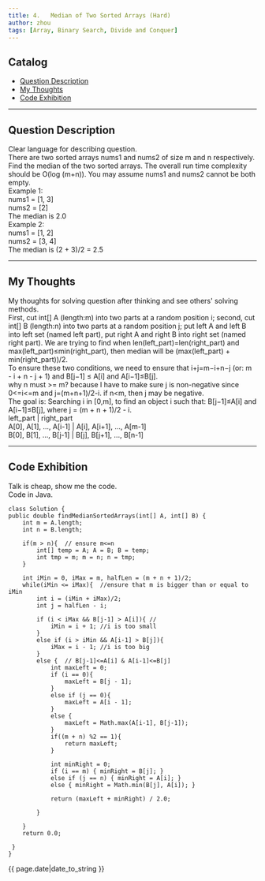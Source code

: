 ```yaml
---
title: 4.	Median of Two Sorted Arrays (Hard)       
author: zhou   
tags: [Array, Binary Search, Divide and Conquer]  
---
```

  

## Catalog
+ [Question Description](#partI)
+ [My Thoughts](#partII)
+ [Code Exhibition](#partIII)

----------------------------------

## Question Description
Clear language for describing question.    
There are two sorted arrays nums1 and nums2 of size m and n respectively. Find the median of the two sorted arrays. The overall run time complexity should be O(log (m+n)). You may assume nums1 and nums2 cannot be both empty.    
Example 1:    
nums1 = [1, 3]   
nums2 = [2]  
The median is 2.0    
Example 2:   
nums1 = [1, 2]   
nums2 = [3, 4]   
The median is (2 + 3)/2 = 2.5   


----------------------------------

## My Thoughts
My thoughts for solving question after thinking and see others' solving methods.    
First, cut int[] A (length:m) into two parts at a random position i; second, cut int[] B (length:n) into two parts at a random position j; put left A and left B into left set (named left part), put right A and right B into right set (named right part). We are trying to find when len(left_part)=len(right_part) and max(left_part)≤min(right_part), then median will be (max(left_part) + min(right_part))/2.   
To ensure these two conditions, we need to ensure that i+j=m−i+n−j (or: m - i + n - j + 1) and B[j−1] ≤ A[i] and A[i−1]≤B[j].       
why n must >= m? because I have to make sure j is non-negative since 0<=i<=m and j=(m+n+1)/2-i. if n<m, then j may be negative.     
The goal is: Searching i in [0,m], to find an object i such that: B[j−1]≤A[i] and A[i−1]≤B[j], where j = (m + n + 1)/2 - i.     
      left_part          |        right_part    
A[0], A[1], ..., A[i-1]  |  A[i], A[i+1], ..., A[m-1]    
B[0], B[1], ..., B[j-1]  |  B[j], B[j+1], ..., B[n-1]    


----------------------------------

## Code Exhibition
Talk is cheap, show me the code.   
Code in Java.    

    class Solution {
    public double findMedianSortedArrays(int[] A, int[] B) {
        int m = A.length;
        int n = B.length;
        
        if(m > n){  // ensure m<=n
            int[] temp = A; A = B; B = temp;
            int tmp = m; m = n; n = tmp;
        }
        
        int iMin = 0, iMax = m, halfLen = (m + n + 1)/2;
        while(iMin <= iMax){  //ensure that m is bigger than or equal to iMin
            int i = (iMin + iMax)/2; 
            int j = halfLen - i;  
            
            if (i < iMax && B[j-1] > A[i]){ //
                iMin = i + 1; //i is too small
            }
            else if (i > iMin && A[i-1] > B[j]){
                iMax = i - 1; //i is too big
            }
            else {  // B[j-1]<=A[i] & A[i-1]<=B[j]
                int maxLeft = 0;
                if (i == 0){
                    maxLeft = B[j - 1];
                }
                else if (j == 0){
                    maxLeft = A[i - 1];
                }
                else {
                    maxLeft = Math.max(A[i-1], B[j-1]);
                }
                if((m + n) %2 == 1){
                    return maxLeft;
                }
                
                int minRight = 0;
                if (i == m) { minRight = B[j]; }
                else if (j == n) { minRight = A[i]; }
                else { minRight = Math.min(B[j], A[i]); }

                return (maxLeft + minRight) / 2.0;
                
            }
            
        }
        return 0.0;
        
     }
    }




{{ page.date|date_to_string }}
